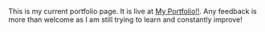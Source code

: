 This is my current portfolio page. It is live at [My Portfolio!!](http://seancampbellnatac.com). Any feedback is more than welcome as I am still trying to learn and constantly improve! 